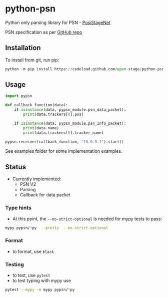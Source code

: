 # python-psn

Python only parsing library for PSN - [PosiStageNet](https://posistage.net/)

PSN specification as per [GitHub repo](https://github.com/vyv/psn-cpp/blob/master/doc/PosiStageNetprotocol_v2.03_2019_09_09.pdf)

## Installation

To install from git, run pip:
```python
python -m pip install https://codeload.github.com/open-stage/python-psn/zip/refs/heads/master
```

## Usage

```python
import pypsn

def callback_function(data):
    if isinstance(data, pypsn_module.psn_data_packet):
        print(data.trackers[0].pos)

    if isinstance(data, pypsn_module.psn_info_packet):
        print(data.name)
        print(data.trackers[0].tracker_name)

pypsn.receiver(callback_function, "10.0.0.1").start()

```
See examples folder for some implementation examples. 

## Status

- Currently implemented:
    - PSN V2
    - Parsing
    - Callback for data packet

### Type hints

* At this point, the `--no-strict-optional` is needed for mypy tests to pass:

```bash
mypy pypsn/*py  --pretty  --no-strict-optional
```
### Format

- to format, use `black`

### Testing

- to test, use `pytest`
- to test typing with mypy use 

```bash
pytest --mypy -m mypy pypsn/*py
```



